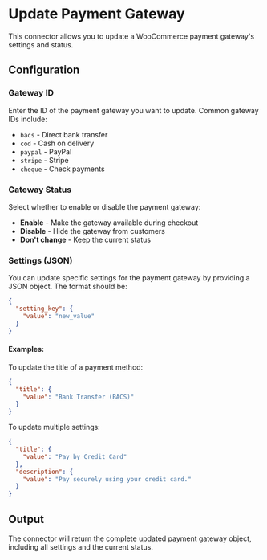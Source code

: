 # Update Payment Gateway

This connector allows you to update a WooCommerce payment gateway's settings and status.

## Configuration

### Gateway ID
Enter the ID of the payment gateway you want to update. Common gateway IDs include:
- `bacs` - Direct bank transfer
- `cod` - Cash on delivery
- `paypal` - PayPal
- `stripe` - Stripe
- `cheque` - Check payments

### Gateway Status
Select whether to enable or disable the payment gateway:
- **Enable** - Make the gateway available during checkout
- **Disable** - Hide the gateway from customers
- **Don't change** - Keep the current status

### Settings (JSON)
You can update specific settings for the payment gateway by providing a JSON object. The format should be:

```json
{
  "setting_key": {
    "value": "new_value"
  }
}
```

#### Examples:

To update the title of a payment method:
```json
{
  "title": {
    "value": "Bank Transfer (BACS)"
  }
}
```

To update multiple settings:
```json
{
  "title": {
    "value": "Pay by Credit Card"
  },
  "description": {
    "value": "Pay securely using your credit card."
  }
}
```

## Output

The connector will return the complete updated payment gateway object, including all settings and the current status.